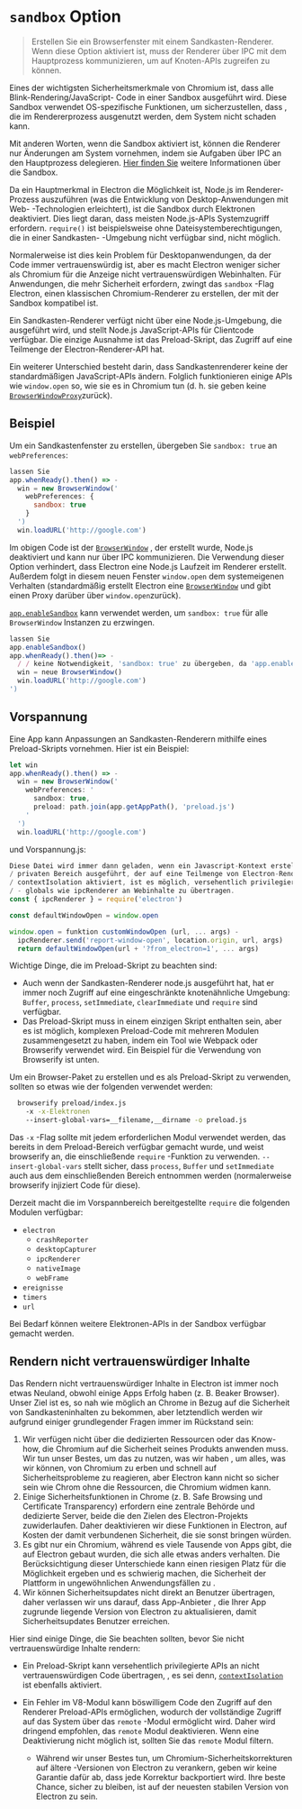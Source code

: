 # `sandbox` Option

> Erstellen Sie ein Browserfenster mit einem Sandkasten-Renderer. Wenn diese Option aktiviert ist, muss der Renderer über IPC mit dem Hauptprozess kommunizieren, um auf Knoten-APIs zugreifen zu können.

Eines der wichtigsten Sicherheitsmerkmale von Chromium ist, dass alle Blink-Rendering/JavaScript- Code in einer Sandbox ausgeführt wird. Diese Sandbox verwendet OS-spezifische Funktionen, um sicherzustellen, dass , die im Rendererprozess ausgenutzt werden, dem System nicht schaden kann.

Mit anderen Worten, wenn die Sandbox aktiviert ist, können die Renderer nur Änderungen am System vornehmen, indem sie Aufgaben über IPC an den Hauptprozess delegieren. [Hier finden Sie](https://www.chromium.org/developers/design-documents/sandbox) weitere Informationen über die Sandbox.

Da ein Hauptmerkmal in Electron die Möglichkeit ist, Node.js im Renderer-Prozess auszuführen (was die Entwicklung von Desktop-Anwendungen mit Web- -Technologien erleichtert), ist die Sandbox durch Elektronen deaktiviert. Dies liegt daran, dass meisten Node.js-APIs Systemzugriff erfordern. `require()` ist beispielsweise ohne Dateisystemberechtigungen, die in einer Sandkasten- -Umgebung nicht verfügbar sind, nicht möglich.

Normalerweise ist dies kein Problem für Desktopanwendungen, da der Code immer vertrauenswürdig ist, aber es macht Electron weniger sicher als Chromium für die Anzeige nicht vertrauenswürdigen Webinhalten. Für Anwendungen, die mehr Sicherheit erfordern, zwingt das `sandbox` -Flag Electron, einen klassischen Chromium-Renderer zu erstellen, der mit der Sandbox kompatibel ist.

Ein Sandkasten-Renderer verfügt nicht über eine Node.js-Umgebung, die ausgeführt wird, und stellt Node.js JavaScript-APIs für Clientcode verfügbar. Die einzige Ausnahme ist das Preload-Skript, das Zugriff auf eine Teilmenge der Electron-Renderer-API hat.

Ein weiterer Unterschied besteht darin, dass Sandkastenrenderer keine der standardmäßigen JavaScript-APIs ändern. Folglich funktionieren einige APIs wie `window.open` so, wie sie es in Chromium tun (d. h. sie geben keine [`BrowserWindowProxy`](browser-window-proxy.md)zurück).

## Beispiel

Um ein Sandkastenfenster zu erstellen, übergeben Sie `sandbox: true` an `webPreferences`:

```js
lassen Sie
app.whenReady().then() => -
  win = new BrowserWindow('
    webPreferences: {
      sandbox: true
    }
  ')
  win.loadURL('http://google.com')

```

Im obigen Code ist der [`BrowserWindow`](browser-window.md) , der erstellt wurde, Node.js deaktiviert und kann nur über IPC kommunizieren. Die Verwendung dieser Option verhindert, dass Electron eine Node.js Laufzeit im Renderer erstellt. Außerdem folgt in diesem neuen Fenster `window.open` dem systemeigenen Verhalten (standardmäßig erstellt Electron eine [`BrowserWindow`](browser-window.md) und gibt einen Proxy darüber über `window.open`zurück).

[`app.enableSandbox`](app.md#appenablesandbox) kann verwendet werden, um `sandbox: true` für alle `BrowserWindow` Instanzen zu erzwingen.

```js
lassen Sie
app.enableSandbox()
app.whenReady().then()=> -
  / / keine Notwendigkeit, 'sandbox: true' zu übergeben, da 'app.enableSandbox()' aufgerufen wurde.
  win = neue BrowserWindow()
  win.loadURL('http://google.com')
')
```

## Vorspannung

Eine App kann Anpassungen an Sandkasten-Renderern mithilfe eines Preload-Skripts vornehmen. Hier ist ein Beispiel:

```js
let win
app.whenReady().then() => -
  win = new BrowserWindow('
    webPreferences: '
      sandbox: true,
      preload: path.join(app.getAppPath(), 'preload.js')
    '
  ')
  win.loadURL('http://google.com')

```

und Vorspannung.js:

```js
Diese Datei wird immer dann geladen, wenn ein Javascript-Kontext erstellt wird. Es wird in einem
/ privaten Bereich ausgeführt, der auf eine Teilmenge von Electron-Renderer-APIs zugreifen kann. Ohne
/ contextIsolation aktiviert, ist es möglich, versehentlich privilegierte
/ - globals wie ipcRenderer an Webinhalte zu übertragen.
const { ipcRenderer } = require('electron')

const defaultWindowOpen = window.open

window.open = funktion customWindowOpen (url, ... args) -
  ipcRenderer.send('report-window-open', location.origin, url, args)
  return defaultWindowOpen(url + '?from_electron=1', ... args)

```

Wichtige Dinge, die im Preload-Skript zu beachten sind:

- Auch wenn der Sandkasten-Renderer node.js ausgeführt hat, hat er immer noch Zugriff auf eine eingeschränkte knotenähnliche Umgebung: `Buffer`, `process`, `setImmediate`, `clearImmediate` und `require` sind verfügbar.
- Das Preload-Skript muss in einem einzigen Skript enthalten sein, aber es ist möglich, komplexen Preload-Code mit mehreren Modulen zusammengesetzt zu haben, indem ein Tool wie Webpack oder Browserify verwendet wird. Ein Beispiel für die Verwendung von Browserify ist unten.

Um ein Browser-Paket zu erstellen und es als Preload-Skript zu verwenden, sollten so etwas wie der folgenden verwendet werden:

```sh
  browserify preload/index.js
    -x -x-Elektronen
    --insert-global-vars=__filename,__dirname -o preload.js
```

Das `-x` -Flag sollte mit jedem erforderlichen Modul verwendet werden, das bereits in dem Preload-Bereich verfügbar gemacht wurde, und weist browserify an, die einschließende `require` -Funktion zu verwenden. `--insert-global-vars` stellt sicher, dass `process`, `Buffer` und `setImmediate` auch aus dem einschließenden Bereich entnommen werden (normalerweise browserify injiziert Code für diese).

Derzeit macht die im Vorspannbereich bereitgestellte `require` die folgenden Modulen verfügbar:

- `electron`
  - `crashReporter`
  - `desktopCapturer`
  - `ipcRenderer`
  - `nativeImage`
  - `webFrame`
- `ereignisse`
- `timers`
- `url`

Bei Bedarf können weitere Elektronen-APIs in der Sandbox verfügbar gemacht werden.

## Rendern nicht vertrauenswürdiger Inhalte

Das Rendern nicht vertrauenswürdiger Inhalte in Electron ist immer noch etwas Neuland, obwohl einige Apps Erfolg haben (z. B. Beaker Browser). Unser Ziel ist es, so nah wie möglich an Chrome in Bezug auf die Sicherheit von Sandkasteninhalten zu bekommen, aber letztendlich werden wir aufgrund einiger grundlegender Fragen immer im Rückstand sein:

1. Wir verfügen nicht über die dedizierten Ressourcen oder das Know-how, die Chromium auf die Sicherheit seines Produkts anwenden muss. Wir tun unser Bestes, um das zu nutzen, was wir haben , um alles, was wir können, von Chromium zu erben und schnell auf Sicherheitsprobleme zu reagieren, aber Electron kann nicht so sicher sein wie Chrom ohne die Ressourcen, die Chromium widmen kann.
2. Einige Sicherheitsfunktionen in Chrome (z. B. Safe Browsing und Certificate Transparency) erfordern eine zentrale Behörde und dedizierte Server, beide die den Zielen des Electron-Projekts zuwiderlaufen. Daher deaktivieren wir diese Funktionen in Electron, auf Kosten der damit verbundenen Sicherheit, die sie sonst bringen würden.
3. Es gibt nur ein Chromium, während es viele Tausende von Apps gibt, die auf Electron gebaut wurden, die sich alle etwas anders verhalten. Die Berücksichtigung dieser Unterschiede kann einen riesigen Platz für die Möglichkeit ergeben und es schwierig machen, die Sicherheit der Plattform in ungewöhnlichen Anwendungsfällen zu .
4. Wir können Sicherheitsupdates nicht direkt an Benutzer übertragen, daher verlassen wir uns darauf, dass App-Anbieter , die Ihrer App zugrunde liegende Version von Electron zu aktualisieren, damit Sicherheitsupdates Benutzer erreichen.

Hier sind einige Dinge, die Sie beachten sollten, bevor Sie nicht vertrauenswürdige Inhalte rendern:

- Ein Preload-Skript kann versehentlich privilegierte APIs an nicht vertrauenswürdigen Code übertragen, , es sei denn, [`contextIsolation`](../tutorial/security.md#3-enable-context-isolation-for-remote-content) ist ebenfalls aktiviert.
- Ein Fehler im V8-Modul kann böswilligem Code den Zugriff auf den Renderer Preload-APIs ermöglichen, wodurch der vollständige Zugriff auf das System über das `remote` -Modul ermöglicht wird. Daher wird dringend empfohlen, das `remote` Modul</a>
deaktivieren. Wenn eine Deaktivierung nicht möglich ist, sollten Sie das `remote` Modul [](../tutorial/security.md#16-filter-the-remote-module)filtern.</p></li> 
  
  - Während wir unser Bestes tun, um Chromium-Sicherheitskorrekturen auf ältere -Versionen von Electron zu verankern, geben wir keine Garantie dafür ab, dass jede Korrektur backportiert wird. Ihre beste Chance, sicher zu bleiben, ist auf der neuesten stabilen Version von Electron zu sein.</ul>
